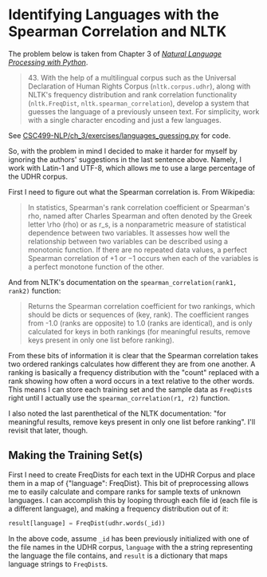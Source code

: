 Identifying Languages with the Spearman Correlation and NLTK
============================================================

The problem below is taken from Chapter 3 of *[Natural Language Processing with Python](http://nltk.org/book)*. 

> 43\. With the help of a multilingual corpus such as the Universal Declaration of Human Rights Corpus
  (`nltk.corpus.udhr`), along with NLTK's frequency distribution and rank correlation functionality
  (`nltk.FreqDist`, `nltk.spearman_correlation`), develop a system that guesses the language of a
  previously unseen text. For simplicity, work with a single character encoding and just a few languages.

See [CSC499-NLP/ch_3/exercises/languages_guessing.py](https://github.com/apotheos/CSC499-NLP/blob/master/ch_3/exercises/language_guessing.py) for code.

So, with the problem in mind I decided to make it harder for myself by ignoring the authors' suggestions in the last
sentence above. Namely, I work with Latin-1 and UTF-8, which allows me to use a large percentage of the UDHR corpus.

First I need to figure out what the Spearman correlation is. From Wikipedia:

> In statistics, Spearman's rank correlation coefficient or Spearman's rho, named after Charles Spearman and often denoted by the Greek letter \rho (rho) or as r_s, is a nonparametric measure of statistical dependence between two variables. It assesses how well the relationship between two variables can be described using a monotonic function. If there are no repeated data values, a perfect Spearman correlation of +1 or −1 occurs when each of the variables is a perfect monotone function of the other.

And from NLTK's documentation on the `spearman_correlation(rank1, rank2)` function:

> Returns the Spearman correlation coefficient for two rankings, which
  should be dicts or sequences of (key, rank). The coefficient ranges from
  -1.0 (ranks are opposite) to 1.0 (ranks are identical), and is only
  calculated for keys in both rankings (for meaningful results, remove keys
  present in only one list before ranking).

From these bits of information it is clear that the Spearman correlation takes two ordered rankings calculates how
different they are from one another. A ranking is basically a frequency distribution with the "count" replaced with a rank
showing how often a word occurs in a text relative to the other words. This means I can store each training set and the
sample data as `FreqDist`s right until I actually use the `spearman_correlation(r1, r2)` function.

I also noted the last parenthetical of the NLTK documentation: "for meaningful results, remove keys present in only one
list before ranking". I'll revisit that later, though.

Making the Training Set(s)
--------------------------

First I need to create FreqDists for each text in the UDHR Corpus and place them in a map of {"language": FreqDist}.
This bit of preprocessing allows me to easily calculate and compare ranks for sample texts of unknown languages. I can
accomplish this by looping through each file id (each file is a different language), and making a frequency distribution
out of it:

```python
result[language] = FreqDist(udhr.words(_id))
```

In the above code, assume `_id` has been previously initialized with one of the file names in the UDHR corpus,
`language` with the a string representing the language the file contains, and `result` is a dictionary that maps
language strings to `FreqDist`s.
